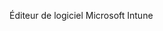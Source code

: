 <Token xmlns:xlink="http://www.w3.org/1999/xlink">Éditeur de logiciel Microsoft Intune</Token>

<!--HONumber=Jun16_HO4-->


